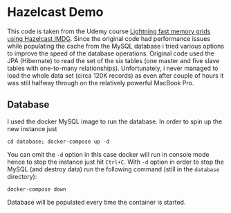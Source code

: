 # Hazelcast Demo
This code is taken from the Udemy course  [Lightning fast memory grids using Hazelcast IMDG](https://www.udemy.com/lightning-fast-memory-grids-using-hazelcast-imdg/learn/v4/overview).
Since the original code had performance issues while populating the cache from the MySQL database i tried various options to improve the speed of the database operations.
Original code used the JPA (Hibernate) to read the set of the six tables (one master and five slave tables with one-to-many relationships).
Unfortunately, i never managed to load the whole data set (circa 120K records) as even after couple of hours it was still halfway through on the relatively powerful MacBook Pro.

## Database
I used the docker MySQL image to run the database. In order to spin up the new instance just
~~~~
cd database; docker-compose up -d
~~~~
You can omit the `-d` option in this case docker will run in console mode hence to stop the instance just hit `Ctrl+C`.
With `-d` option in order to stop the MySQL (and destroy data) run the following command (still in the `database` directory):
```
docker-compose down
```
Database will be populated every time the container is started.
